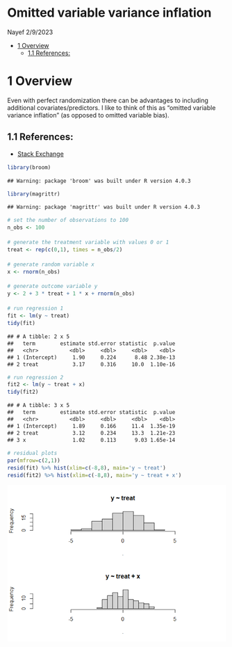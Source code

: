 Omitted variable variance inflation
================
Nayef
2/9/2023

-   [1 Overview](#overview)
    -   [1.1 References:](#references)

# 1 Overview

Even with perfect randomization there can be advantages to including
additional covariates/predictors. I like to think of this as “omitted
variable variance inflation” (as opposed to omitted variable bias).

## 1.1 References:

-   [Stack
    Exchange](https://stats.stackexchange.com/questions/83277/using-control-variables-in-experiments/83279#83279)

``` r
library(broom)
```

    ## Warning: package 'broom' was built under R version 4.0.3

``` r
library(magrittr)
```

    ## Warning: package 'magrittr' was built under R version 4.0.3

``` r
# set the number of observations to 100
n_obs <- 100

# generate the treatment variable with values 0 or 1
treat <- rep(c(0,1), times = n_obs/2)

# generate random variable x
x <- rnorm(n_obs)

# generate outcome variable y
y <- 2 + 3 * treat + 1 * x + rnorm(n_obs)

# run regression 1 
fit <- lm(y ~ treat)
tidy(fit)
```

    ## # A tibble: 2 x 5
    ##   term        estimate std.error statistic  p.value
    ##   <chr>          <dbl>     <dbl>     <dbl>    <dbl>
    ## 1 (Intercept)     1.90     0.224      8.48 2.38e-13
    ## 2 treat           3.17     0.316     10.0  1.10e-16

``` r
# run regression 2 
fit2 <- lm(y ~ treat + x)
tidy(fit2)
```

    ## # A tibble: 3 x 5
    ##   term        estimate std.error statistic  p.value
    ##   <chr>          <dbl>     <dbl>     <dbl>    <dbl>
    ## 1 (Intercept)     1.89     0.166     11.4  1.35e-19
    ## 2 treat           3.12     0.234     13.3  1.21e-23
    ## 3 x               1.02     0.113      9.03 1.65e-14

``` r
# residual plots 
par(mfrow=c(2,1))
resid(fit) %>% hist(xlim=c(-8,8), main='y ~ treat')
resid(fit2) %>% hist(xlim=c(-8,8), main='y ~ treat + x')
```

![](2023-02-09_omitted-variable-variance-inflation_files/figure-gfm/unnamed-chunk-1-1.png)<!-- -->
